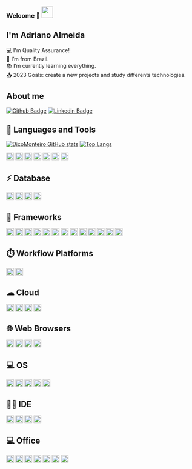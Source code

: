 ### Welcome 👋  <img src=https://github.com/TheDudeThatCode/TheDudeThatCode/blob/master/Assets/Earth.gif width="30">

<!--
**DicoMonteiro/DicoMonteiro** is a ✨ _special_ ✨ repository because its `README.md` (this file) appears on your GitHub profile.

Here are some ideas to get you started:

- 🔭 I’m currently working on ...
- 🌱 I’m currently learning ...
- 👯 I’m looking to collaborate on ...
- 🤔 I’m looking for help with ...
- 💬 Ask me about ...
- 📫 How to reach me: ...
- 😄 Pronouns: ...
- ⚡ Fun fact: ...
-->

## I'm Adriano Almeida

:computer:  I'm Quality Assurance!<br>
:house_with_garden: I’m from Brazil.<br>
:books:  I’m currently learning everything.<br>
:outbox_tray: 2023 Goals: create a new projects and study differents technologies.

## About me

[![Github Badge](https://img.shields.io/badge/-Github-000?style=flat-square&logo=Github&logoColor=white&link=https://github.com/DicoMonteiro)](https://github.com/DicoMonteiro)  [![Linkedin Badge](https://img.shields.io/badge/-LinkedIn-blue?style=flat-square&logo=Linkedin&logoColor=white&link=https://www.linkedin.com/in/adriano-barreto-monteiro-almeida)](https://www.linkedin.com/in/adriano-barreto-monteiro-almeida)


## :arrows_counterclockwise: Languages and Tools

[![DicoMonteiro GitHub stats](https://github-readme-stats.vercel.app/api?username=DicoMonteiro)](https://github.com/DicoMonteiro/github-readme-stats)
[![Top Langs](https://github-readme-stats.vercel.app/api/top-langs/?username=DicoMonteiro&layout=compact)](https://github.com/DicoMonteiro/github-readme-stats)


<code><img height="20" src="https://img.shields.io/badge/Python-FFD43B?style=for-the-badge&logo=python&logoColor=darkgreen"></code> <code><img height="20" src="https://img.shields.io/badge/HTML5-E34F26?style=for-the-badge&logo=html5&logoColor=white"></code> <code><img height="20" src="https://img.shields.io/badge/JavaScript-323330?style=for-the-badge&logo=javascript&logoColor=F7DF1E"></code> <code><img height="20" src="https://img.shields.io/badge/Ruby-CC342D?style=for-the-badge&logo=ruby&logoColor=white"></code> <code><img height="20" src="https://img.shields.io/badge/Pandas-2C2D72?style=for-the-badge&logo=pandas&logoColor=white"></code> <code><img height="20" src="https://img.shields.io/badge/json-5E5C5C?style=for-the-badge&logo=json&logoColor=white"></code> <code><img height="20" src="https://img.shields.io/badge/PLSQL-F80000?style=for-the-badge&logo=oracle&logoColor=black"></code>



## :zap: Database 

<code><img height="20" src="https://img.shields.io/badge/MySQL-00000F?style=for-the-badge&logo=mysql&logoColor=white"></code> <code><img height="20" src="https://img.shields.io/badge/PostgreSQL-316192?style=for-the-badge&logo=postgresql&logoColor=white"></code> <code><img height="20" src="https://img.shields.io/badge/MongoDB-4EA94B?style=for-the-badge&logo=mongodb&logoColor=white"></code> <code><img height="20" src="https://img.shields.io/badge/MongoDB-4EA94B?style=for-the-badge&logo=mongodb&logoColor=white"></code>


## 🚀 Frameworks 

<code><img height="20" src="https://img.shields.io/badge/Node.js-339933?style=for-the-badge&logo=nodedotjs&logoColor=white"></code> <code><img height="20" src="https://img.shields.io/badge/npm-CB3837?style=for-the-badge&logo=npm&logoColor=white"></code> <code><img height="20" src="https://img.shields.io/badge/Jupyter-F37626.svg?&style=for-the-badge&logo=Jupyter&logoColor=white"></code> <code><img height="20" src="https://img.shields.io/badge/Docker-2CA5E0?style=for-the-badge&logo=docker&logoColor=white"></code> <code><img height="20" src="https://img.shields.io/badge/conda-342B029.svg?&style=for-the-badge&logo=anaconda&logoColor=white"></code> <code><img height="20" src="https://img.shields.io/badge/Git-F05032?style=for-the-badge&logo=git&logoColor=white"></code> <code><img height="20" src="https://img.shields.io/badge/Postman-FF6C37?style=for-the-badge&logo=Postman&logoColor=white"></code> <code><img height="20" src="https://img.shields.io/badge/Insomnia-5849be?style=for-the-badge&logo=Insomnia&logoColor=white"></code> <code><img height="20" src="https://img.shields.io/badge/Selenium-43B02A?style=for-the-badge&logo=Selenium&logoColor=white"></code> <code><img height="20" src="https://img.shields.io/badge/Cypress-17202C?style=for-the-badge&logo=cypress&logoColor=white"></code> <code><img height="20" src="https://img.shields.io/badge/Mocha-8D6748?style=for-the-badge&logo=Mocha&logoColor=white"></code> <code><img height="20" src="https://img.shields.io/badge/Babel-F9DC3E?style=for-the-badge&logo=babel&logoColor=white"></code> <code><img height="20" src="https://img.shields.io/badge/chai-A30701?style=for-the-badge&logo=chai&logoColor=white"></code>

## ⏱️ Workflow Platforms

<code><img height="20" src="https://img.shields.io/badge/Jenkins-D24939?style=for-the-badge&logo=Jenkins&logoColor=white"></code> <code><img height="20" src="https://img.shields.io/badge/Jira-0052CC?style=for-the-badge&logo=Jira&logoColor=white"></code> 

## ☁ Cloud 

<code><img height="20" src="https://img.shields.io/badge/Amazon_AWS-FF9900?style=for-the-badge&logo=amazonaws&logoColor=white"></code> <code><img height="20" src="https://img.shields.io/badge/Google_Cloud-4285F4?style=for-the-badge&logo=google-cloud&logoColor=white"></code> <code><img height="20" src="https://img.shields.io/badge/microsoft%20azure-0089D6?style=for-the-badge&logo=microsoft-azure&logoColor=white"></code> <code><img height="20" src="https://img.shields.io/badge/Heroku-430098?style=for-the-badge&logo=heroku&logoColor=white"></code>

## 🌐 Web Browsers

<code><img height="20" src="https://img.shields.io/badge/Google_chrome-4285F4?style=for-the-badge&logo=Google-chrome&logoColor=white"></code> <code><img height="20" src="https://img.shields.io/badge/Firefox_Browser-FF7139?style=for-the-badge&logo=Firefox-Browser&logoColor=white"></code> <code><img height="20" src="https://img.shields.io/badge/Microsoft_Edge-0078D7?style=for-the-badge&logo=Microsoft-edge&logoColor=white"></code> <code><img height="20" src="https://img.shields.io/badge/Safari-FF1B2D?style=for-the-badge&logo=Safari&logoColor=white"></code>


## 💻 OS


<code><img height="20" src="https://img.shields.io/badge/Android-3DDC84?style=for-the-badge&logo=android&logoColor=white"></code> <code><img height="20" src="https://img.shields.io/badge/iOS-000000?style=for-the-badge&logo=ios&logoColor=white"></code> <code><img height="20" src="https://img.shields.io/badge/Windows-0078D6?style=for-the-badge&logo=windows&logoColor=white"></code> <code><img height="20" src="https://img.shields.io/badge/Ubuntu-E95420?style=for-the-badge&logo=ubuntu&logoColor=white"></code> <code><img height="20" src="https://img.shields.io/badge/mac%20os-000000?style=for-the-badge&logo=apple&logoColor=white"></code>

## 👩‍💻 IDE 

<code><img height="20" src="https://img.shields.io/badge/Visual_Studio_Code-0078D4?style=for-the-badge&logo=visual%20studio%20code&logoColor=white"></code> <code><img height="20" src="https://img.shields.io/badge/Eclipse-2C2255?style=for-the-badge&logo=eclipse&logoColor=white"></code> <code><img height="20" src="https://img.shields.io/badge/sublime_text-%23575757.svg?&style=for-the-badge&logo=sublime-text&logoColor=important"></code> <code><img height="20" src="https://img.shields.io/badge/Colab-F9AB00?style=for-the-badge&logo=googlecolab&color=525252"></code>


## :computer: Office 

<code><img height="20" src="https://img.shields.io/badge/Microsoft_Excel-217346?style=for-the-badge&logo=microsoft-excel&logoColor=white"></code> <code><img height="20" src="https://img.shields.io/badge/Microsoft_PowerPoint-B7472A?style=for-the-badge&logo=microsoft-powerpoint&logoColor=white"></code> <code><img height="20" src="https://img.shields.io/badge/Microsoft_Access-A4373A?style=for-the-badge&logo=microsoft-access&logoColor=white"></code> <code><img height="20" src="https://img.shields.io/badge/Microsoft_SQL_Server-CC2927?style=for-the-badge&logo=microsoft-sql-server&logoColor=white"></code> <code><img height="20" src="https://img.shields.io/badge/Microsoft_Office-D83B01?style=for-the-badge&logo=microsoft-office&logoColor=white"></code> <code><img height="20" src="https://img.shields.io/badge/Notion-000000?style=for-the-badge&logo=notion&logoColor=white"></code> <code><img height="20" src="https://img.shields.io/badge/Trello-0052CC?style=for-the-badge&logo=trello&logoColor=white"></code>

